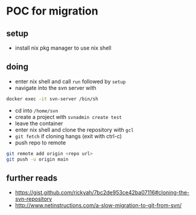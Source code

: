 # POC for migration

## setup

- install nix pkg manager to use nix shell

## doing

- enter nix shell and call `run` followed by `setup`
- navigate into the svn server with

```sh
docker exec -it svn-server /bin/sh
```

- cd into `/home/svn`
- create a project with `svnadmin create test`
- leave the container
- enter nix shell and clone the repository with `gcl`
- `git fetch` if cloning hangs (exit with ctrl-c)
- push repo to remote

```sh
git remote add origin <repo url>
git push -u origin main
```

## further reads

- <https://gist.github.com/rickyah/7bc2de953ce42ba07116#cloning-the-svn-repository>
- <http://www.netinstructions.com/a-slow-migration-to-git-from-svn/>
